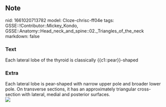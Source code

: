 ## Note
nid: 1661020713782
model: Cloze-chrisc-ff04e
tags: GSSE::!Contributor::Mickey_Kondo, GSSE::Anatomy::Head_neck_and_spine::02._Triangles_of_the_neck
markdown: false

### Text
<div>
  Each lateral lobe of the thyroid is classically
  {{c1::pear}}-shaped
</div>

### Extra
<div>
  <div>
    Each lateral lobe is pear-shaped with narrow upper pole and
    broader lower pole. On transverse sections, it has an
    approximately triangular cross-section with lateral, medial and
    posterior surfaces.
  </div>
</div><img src=
"paste-c8b3ff45fd5d6b590b2cef17fcda1b1287eda28c.jpg">

